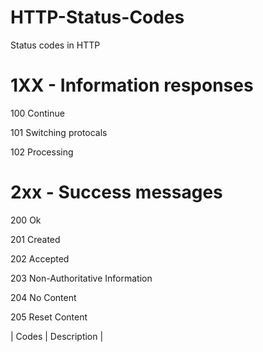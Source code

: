 # HTTP-Status-Codes
Status codes in HTTP

# 1XX - Information responses

100  Continue

101  Switching protocals

102  Processing

# 2xx - Success messages

200 Ok

201 Created

202 Accepted

203 Non-Authoritative Information

204 No Content

205 Reset Content

| Codes | Description |



